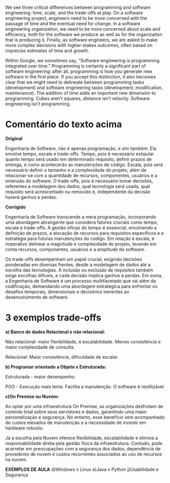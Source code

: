 We see three critical differences between programming and software engineering: time, scale, and the trade-offs at play. On a software engineering project, engineers need to be more concerned with the passage of time and the eventual need for change. In a software engineering organization, we need to be more concerned about scale and efficiency, both for the software we produce as well as for the organization that is producing it. Finally, as software engineers, we are asked to make more complex decisions with higher-stakes outcomes, often based on imprecise estimates of time and growth.


Within Google, we sometimes say, “Software engineering is programming integrated over time.” Programming is certainly a significant part of software engineering: after all, programming is how you generate new software in the first place. If you accept this distinction, it also becomes clear that we might need to delineate between programming tasks (development) and software engineering tasks (development, modification, maintenance). The addition of time adds an important new dimension to programming. Cubes aren’t squares, distance isn’t velocity. Software engineering isn’t programming.

<h1>Comentário do texto acima</h1>

**Original**
<p>
  Engenharia de Software, não é apenas programação, e sim também. Ela envolve tempo, escala e trade-offs. Tempo, pois é necessário estipular quanto tempo será usado em determinado requisito, definir prazos de entrega, e como acontecerão as manutenções de código. Escala, pois será necessário definir o tamanho e a complexidade do projeto, além de relacionar-se com a quantidade de recursos, componentes, usuários e a extensão do software. O trade-offs, pois é necessário tomar decisões, referentes a modelagem dos dados, qual tecnologia será usada, qual requisito será acrescentado ou removido e, independente da decisão haverá ganhos e perdas.
</p>

**Corrigido**
<p>
  Engenharia de Software transcende a mera programação, incorporando uma abordagem abrangente que considera fatores cruciais como tempo, escala e trade-offs. A gestão eficaz do tempo é essencial, envolvendo a definição de prazos, a alocação de recursos para requisitos específicos e a estratégia para futuras manutenções do código. Em relação à escala, é imperativo delinear a magnitude e complexidade do projeto, levando em conta recursos, componentes, usuários e a amplitude do software.
</p>

<p>
  Os trade-offs desempenham um papel crucial, exigindo decisões ponderadas em diversas frentes, desde a modelagem de dados até a escolha das tecnologias. A inclusão ou exclusão de requisitos também exige escolhas difíceis, e cada decisão implica ganhos e perdas. Em suma, a Engenharia de Software é um processo multifacetado que vai além da codificação, demandando uma abordagem estratégica para enfrentar os desafios temporais, dimensionais e decisórios inerentes ao desenvolvimento de software.
</p>

<h1>3 exemplos trade-offs</h1>

**a) Banco de dados Relacional e não relacional:**

<p>Não relacional: maior flexibilidade, e escalabilidade. Menos consistência e maior complexidade de consulta.</p>
<p>Relacional: Maior consistência, dificuldade de escalar.</p>

**b) Programar orientado a Objeto x Estruturada:**

<p> Estruturada - maior desempenho. </p>
<p> POO - Execução mais lenta. Facilita a manutenção. O software é reutilizável </p>

**c)On Premise ou Nuvem:**

<p>
  Ao optar por uma infraestrutura On Premise, as organizações desfrutam de controle total sobre seus servidores e dados, garantindo uma maior personalização e segurança. No entanto, esse benefício vem acompanhado de custos elevados de manutenção e a necessidade de investir em hardware robusto.
</p>

<p>
  Já a escolha pela Nuvem oferece flexibilidade, escalabilidade e elimina a responsabilidade direta pela gestão física da infraestrutura. Contudo, pode acarretar em preocupações com a segurança dos dados, dependência de provedores de nuvem e custos recorrentes associados ao uso de recursos na nuvem.
</p>

**EXEMPLOS DE AULA**
d)Windows x Linux
e)Java x Python
j)Usabilidade e Segurança
